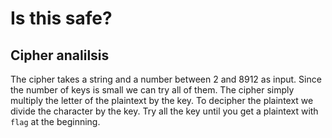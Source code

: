 # Is this safe?

## Cipher analilsis
The cipher takes a string and a number between 2 and 8912 as input.
Since the number of keys is small we can try all of them.
The cipher simply multiply the letter of the plaintext by the key.
To decipher the plaintext we divide the character by the key.
Try all the key until you get a plaintext with `flag` at the beginning.
